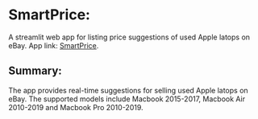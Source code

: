 # SmartPrice:

A streamlit web app for listing price suggestions of used Apple latops on eBay. App link: [SmartPrice](https://smartprice.herokuapp.com/).

## Summary:

The app provides real-time suggestions for selling used Apple latops on eBay. The supported models include Macbook 2015-2017, Macbook Air 2010-2019 and Macbook Pro 2010-2019.